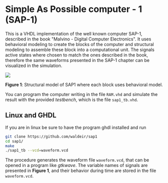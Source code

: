 # Simple As Possible computer - 1  (SAP-1)

This is a VHDL implementation of the well known computer SAP-1, described in
the book "Malvino - Digital Computer Electronics".  It uses behavioral modeling
to create the blocks of the computer and structural modeling to assemble these
block into a computational unit. The signals active states where chosen to
match the ones described in the book, therefore the same waveforms presented in
the SAP-1 chapter can be visualized in the simulation.

![](images/block_diagram_sap1.png)

**Figure 1**: Structural model of SAP1 where each block uses behavioral model.


You can program the computer writing in the file `RAM.vhd` and simulate the
result with the provided *testbench*, which is the file `sap1_tb.vhd`.


## Linux and GHDL

If you are in linux be sure to have the program ghdl installed and run

```bash
git clone https://github.com/waldeir/sap1
cd sap1/
make
./sap1_tb --vcd=waveform.vcd
```

The procedure generates the waveform file `waveform.vcd`, that can be opened in
a program like *gtkwave*. The variable names of signals are presented in
**Figure 1**, and their behavior during time are stored in the file
`waveform.vcd`.


